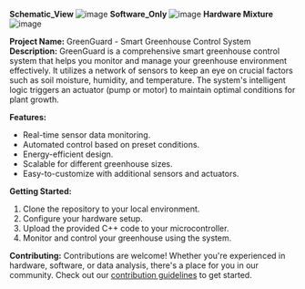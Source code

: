 
**Schematic_View**
![image](https://github.com/RoggersAnguzu/Smart-GreenHouse-Control-System/assets/141458053/454b26d9-286b-42d2-aa02-29698d5820a1)
**Software_Only**
![image](https://github.com/RoggersAnguzu/Smart-GreenHouse-Control-System/assets/141458053/bef43415-2a36-4738-bb0c-68bc31e2da60)
**Hardware Mixture**
![image](https://github.com/RoggersAnguzu/Smart-GreenHouse-Control-System/assets/141458053/4a9f44e5-8390-4824-97b4-877bcd088880)

**Project Name:** GreenGuard - Smart Greenhouse Control System
**Description:**
GreenGuard is a comprehensive smart greenhouse control system that helps you monitor and manage your greenhouse environment effectively. It utilizes a network of sensors to keep an eye on crucial factors such as soil moisture, humidity, and temperature. The system's intelligent logic triggers an actuator (pump or motor) to maintain optimal conditions for plant growth.

**Features:**
- Real-time sensor data monitoring.
- Automated control based on preset conditions.
- Energy-efficient design.
- Scalable for different greenhouse sizes.
- Easy-to-customize with additional sensors and actuators.

**Getting Started:**
1. Clone the repository to your local environment.
2. Configure your hardware setup.
3. Upload the provided C++ code to your microcontroller.
4. Monitor and control your greenhouse using the system.

**Contributing:**
Contributions are welcome! Whether you're experienced in hardware, software, or data analysis, there's a place for you in our community. Check out our [contribution guidelines](link-to-contributing.md) to get started.
  
